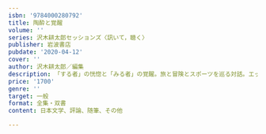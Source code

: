 ```yaml
---
isbn: '9784000280792'
title: 陶酔と覚醒
volume: ''
series: 沢木耕太郎セッションズ〈訊いて，聴く〉
publisher: 岩波書店
pubdate: '2020-04-12'
cover: ''
author: 沢木耕太郎／編集
description: 「する者」の恍惚と「みる者」の覚醒。旅と冒険とスポーツを巡る対話。エッセイ「「みる」ということ」も収録。
price: '1700'
genre: ''
target: 一般
format: 全集・双書
content: 日本文学、評論、随筆、その他

---
```

